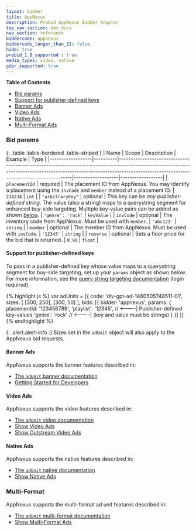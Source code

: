 ```yaml
---
layout: bidder
title: AppNexus
description: Prebid AppNexus Bidder Adaptor
top_nav_section: dev_docs
nav_section: reference
biddercode: appnexus
biddercode_longer_than_12: false
hide: true
prebid_1_0_supported : true
media_types: video, native
gdpr_supported: true
---
```


**Table of Contents**

- [Bid params](#appnexus-bid-params)
- [Support for publisher-defined keys](#appnexus-pub-keys)
- [Banner Ads](#appnexus-Banner)
- [Video Ads](#appnexus-Video)
- [Native Ads](#appnexus-Native)
- [Multi-Format Ads](#appnexus-Multi-Format)

<a name="appnexus-bid-params" />

### Bid params

{: .table .table-bordered .table-striped }
| Name             | Scope    | Description                                                                                                                                                                                                          | Example           | Type             |
|------------------|----------|----------------------------------------------------------------------------------------------------------------------------------------------------------------------------------------------------------------------|-------------------|------------------|
| `placementId`    | required | The placement ID from AppNexus.  You may identify a placement using the `invCode` and `member` instead of a placement ID.                                                                                            | `234234`        | `int`         |
| `"arbitraryKey"` | optional | This key can be *any publisher-defined string*. The value (also a string) maps to a querystring segment for enhanced buy-side targeting. Multiple key-value pairs can be added as shown [below](#appnexus-pub-keys). | `'genre': 'rock'` | `keyValue`       |
| `invCode`        | optional | The inventory code from AppNexus. Must be used with `member`.                                                                                                                                                        | `'abc123'`        | `string`         |
| `member`         | optional | The member ID  from AppNexus. Must be used with `invCode`.                                                                                                                                                           | `'12345'`         | `string`         |
| `reserve`        | optional | Sets a floor price for the bid that is returned.                                                                                                                                                                     | `0.90`            | `float`          |

<a name="appnexus-pub-keys" />

#### Support for publisher-defined keys

To pass in a publisher-defined key whose value maps to a querystring segment for buy-side targeting, set up your `params` object as shown below.  For more information, see the [query string targeting documentation](https://wiki.appnexus.com/x/7oCzAQ) (login required).

{% highlight js %}
var adUnits = [{
    code: 'div-gpt-ad-1460505748511-01',
    sizes: [
        [300, 250],
        [300, 50]
    ],
    bids: [{
        bidder: 'appnexus',
        params: {
            placementId: '123456789',
            'playlist': '12345', // <----| Publisher-defined key-values
            'genre': 'rock'      // <----| (key and value must be strings)
        }
    }]
}]
{% endhighlight %}

{: .alert.alert-info :}
Sizes set in the `adUnit` object will also apply to the AppNexus bid requests.

<a name="appnexus-Banner" />

#### Banner Ads

AppNexus supports the banner features described in:

- [The `adUnit` banner documentation]({{site.baseurl}}/dev-docs/adunit-reference.html#adUnit-banner-example)
- [Getting Started for Developers]({{site.baseurl}}/dev-docs/getting-started.html)

<a name="appnexus-Video" />

#### Video Ads

AppNexus supports the video features described in:

- [The `adUnit` video documentation]({{site.baseurl}}/dev-docs/adunit-reference.html#adUnit-video-example)
- [Show Video Ads]({{site.baseurl}}/dev-docs/show-video-with-a-dfp-video-tag.html)
- [Show Outstream Video Ads]({{site.baseurl}}/dev-docs/show-outstream-video-ads.html)

<a name="appnexus-Native" />

#### Native Ads

AppNexus supports the native features described in:

- [The `adUnit` native documentation]({{site.baseurl}}/dev-docs/adunit-reference.html#adUnit-native-example)
- [Show Native Ads]({{site.baseurl}}/dev-docs/show-native-ads.html)

<a name="appnexus-Multi-Format" />

### Multi-Format

AppNexus supports the multi-format ad unit features described in:

- [The `adUnit` multi-format documentation]({{site.baseurl}}/dev-docs/adunit-reference.html#adUnit-multi-format-example)
- [Show Multi-Format Ads]({{site.baseurl}}/dev-docs/show-multi-format-ads.html)

